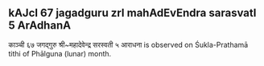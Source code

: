 ## kAJcI 67 jagadguru zrI mahAdEvEndra sarasvatI 5 ArAdhanA

काञ्ची ६७ जगद्गुरु श्री~महादेवेन्द्र सरस्वती ५ आराधना is observed on Śukla-Prathamā tithi of Phālguna (lunar) month.



